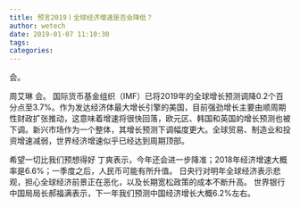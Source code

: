 ```yaml
---
title: 预言2019丨全球经济增速是否会降低？
author: wetech
date: 2019-01-07 11:10:30
tags: 
categories: 
---
```

会。
<!-- more -->
周艾琳
会。
国际货币基金组织（IMF）已将2019年的全球增长预测调降0.2个百分点至3.7%。作为发达经济体最大增长引擎的美国，目前强劲增长主要由顺周期性财政扩张推动，这意味着增速将很快回落，欧元区、韩国和英国的增长预测也被下调。新兴市场作为一个整体，其增长预测下调幅度更大。全球贸易、制造业和投资增速减弱，世界经济增速似乎已经达到周期顶部。
 
 
希望一切比我们预想得好
丁爽表示，今年还会进一步降准；2018年经济增速大概率是6.6%；一季度之后，人民币可能有所升值。
日央行对明年全球经济表示悲观，担心全球经济前景正在恶化，以及长期宽松政策的成本不断升高。
世界银行中国局局长郝福满表示，下一年我们预测中国经济增长大概6.2%左右。
